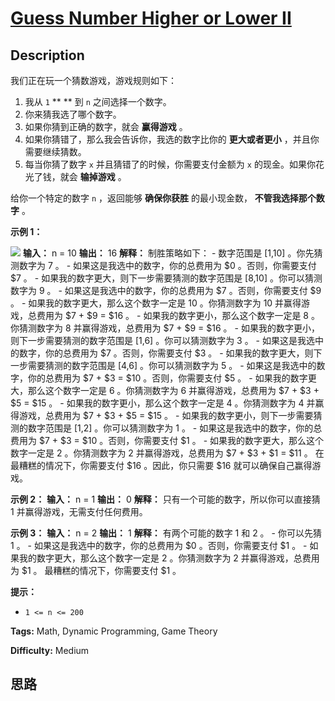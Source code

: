 # [Guess Number Higher or Lower II][title]

## Description

我们正在玩一个猜数游戏，游戏规则如下：

  1. 我从 `1` ** ** 到 `n` 之间选择一个数字。
  2. 你来猜我选了哪个数字。
  3. 如果你猜到正确的数字，就会 **赢得游戏** 。
  4. 如果你猜错了，那么我会告诉你，我选的数字比你的 **更大或者更小** ，并且你需要继续猜数。
  5. 每当你猜了数字 `x` 并且猜错了的时候，你需要支付金额为 `x` 的现金。如果你花光了钱，就会 **输掉游戏** 。

给你一个特定的数字 `n` ，返回能够 **确保你获胜** 的最小现金数， **不管我选择那个数字** 。



**示例 1：**

![](https://assets.leetcode.com/uploads/2020/09/10/graph.png)
            **输入：** n = 10    **输出：** 16    **解释：** 制胜策略如下：    - 数字范围是 [1,10] 。你先猜测数字为 7 。        - 如果这是我选中的数字，你的总费用为 $0 。否则，你需要支付 $7 。        - 如果我的数字更大，则下一步需要猜测的数字范围是 [8,10] 。你可以猜测数字为 9 。            - 如果这是我选中的数字，你的总费用为 $7 。否则，你需要支付 $9 。            - 如果我的数字更大，那么这个数字一定是 10 。你猜测数字为 10 并赢得游戏，总费用为 $7 + $9 = $16 。            - 如果我的数字更小，那么这个数字一定是 8 。你猜测数字为 8 并赢得游戏，总费用为 $7 + $9 = $16 。        - 如果我的数字更小，则下一步需要猜测的数字范围是 [1,6] 。你可以猜测数字为 3 。            - 如果这是我选中的数字，你的总费用为 $7 。否则，你需要支付 $3 。            - 如果我的数字更大，则下一步需要猜测的数字范围是 [4,6] 。你可以猜测数字为 5 。                - 如果这是我选中的数字，你的总费用为 $7 + $3 = $10 。否则，你需要支付 $5 。                - 如果我的数字更大，那么这个数字一定是 6 。你猜测数字为 6 并赢得游戏，总费用为 $7 + $3 + $5 = $15 。                - 如果我的数字更小，那么这个数字一定是 4 。你猜测数字为 4 并赢得游戏，总费用为 $7 + $3 + $5 = $15 。            - 如果我的数字更小，则下一步需要猜测的数字范围是 [1,2] 。你可以猜测数字为 1 。                - 如果这是我选中的数字，你的总费用为 $7 + $3 = $10 。否则，你需要支付 $1 。                - 如果我的数字更大，那么这个数字一定是 2 。你猜测数字为 2 并赢得游戏，总费用为 $7 + $3 + $1 = $11 。    在最糟糕的情况下，你需要支付 $16 。因此，你只需要 $16 就可以确保自己赢得游戏。    

**示例 2：**
            **输入：** n = 1    **输出：** 0    **解释：** 只有一个可能的数字，所以你可以直接猜 1 并赢得游戏，无需支付任何费用。    

**示例 3：**
            **输入：** n = 2    **输出：** 1    **解释：** 有两个可能的数字 1 和 2 。    - 你可以先猜 1 。        - 如果这是我选中的数字，你的总费用为 $0 。否则，你需要支付 $1 。        - 如果我的数字更大，那么这个数字一定是 2 。你猜测数字为 2 并赢得游戏，总费用为 $1 。    最糟糕的情况下，你需要支付 $1 。    



**提示：**

  * `1 <= n <= 200`


**Tags:** Math, Dynamic Programming, Game Theory

**Difficulty:** Medium

## 思路

[title]: https://leetcode-cn.com/problems/guess-number-higher-or-lower-ii
